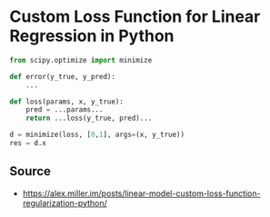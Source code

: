  
# Custom Loss Function for Linear Regression in Python

```python
from scipy.optimize import minimize

def error(y_true, y_pred):
	...

def loss(params, x, y_true):
	pred = ...params...
	return ...loss(y_true, pred)...

d = minimize(loss, [0,1], args=(x, y_true))
res = d.x
```

## Source 
- https://alex.miller.im/posts/linear-model-custom-loss-function-regularization-python/
